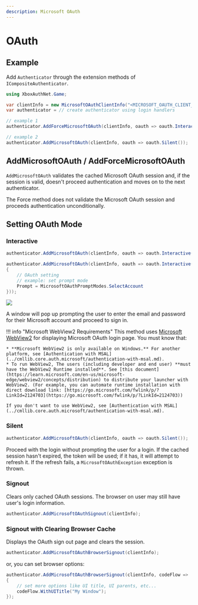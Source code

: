 ```yaml
---
description: Microsoft OAuth
---
```


# OAuth

## Example

Add `Authenticator` through the extension methods of `ICompositeAuthenticator`.

```csharp
using XboxAuthNet.Game;

var clientInfo = new MicrosoftOAuthClientInfo("<MICROSOFT_OAUTH_CLIENT_ID>", "<MICROSOFT_OAUTH_SCOPES>");
var authenticator = // create authenticator using login handlers

// example 1
authenticator.AddForceMicrosoftOAuth(clientInfo, oauth => oauth.Interactive());

// example 2
authenticator.AddMicrosoftOAuth(clientInfo, oauth => oauth.Silent());
```

## AddMicrosoftOAuth / AddForceMicrosoftOAuth

`AddMicrosoftOAuth` validates the cached Microsoft OAuth session and, if the session is valid, doesn't proceed authentication and moves on to the next authenticator.

The Force method does not validate the Microsoft OAuth session and proceeds authentication unconditionally.

## Setting OAuth Mode

### Interactive

```csharp
authenticator.AddMicrosoftOAuth(clientInfo, oauth => oauth.Interactive());
```

```csharp
authenticator.AddMicrosoftOAuth(clientInfo, oauth => oauth.Interactive(new MicrosoftOAuthParameters
{
    // OAuth setting
    // example: set prompt mode
    Prompt = MicrosoftOAuthPromptModes.SelectAccount
}));
```

![](https://user-images.githubusercontent.com/17783561/154854388-38c473f1-7860-4a47-bdbe-622de37eef8b.png)

A window will pop up prompting the user to enter the email and password for their Microsoft account and proceed to sign in.

!!! info "Microsoft WebView2 Requirements"
    This method uses [Microsoft WebView2](https://developer.microsoft.com/en-us/microsoft-edge/webview2/) for displaying Microsoft OAuth login page. You must know that:

    * **Microsoft WebView2 is only available on Windows.** For another platform, see [Authentication with MSAL](../cmllib.core.auth.microsoft/authentication-with-msal.md).
    * To run WebView2, The users (including developer and end user) **must have the WebView2 Runtime installed**. See [this document](https://learn.microsoft.com/en-us/microsoft-edge/webview2/concepts/distribution) to distribute your launcher with WebView2. (For example, you can automate runtime installation with direct download link: [https://go.microsoft.com/fwlink/p/?LinkId=2124703](https://go.microsoft.com/fwlink/p/?LinkId=2124703))

    If you don't want to use WebView2, see [Authentication with MSAL](../cmllib.core.auth.microsoft/authentication-with-msal.md).

### Silent

```csharp
authenticator.AddMicrosoftOAuth(clientInfo, oauth => oauth.Silent());
```

Proceed with the login without prompting the user for a login. If the cached session hasn't expired, the token will be used; if it has, it will attempt to refresh it. If the refresh fails, a `MicrosoftOAuthException` exception is thrown.

### Signout

Clears only cached OAuth sessions. The browser on user may still have user's login information.

```csharp
authenticator.AddMicrosoftOAuthSignout(clientInfo);
```

### Signout with Clearing Browser Cache

Displays the OAuth sign out page and clears the session.

```csharp
authenticator.AddMicrosoftOAuthBrowserSignout(clientInfo);
```

or, you can set browser options:

```csharp
authenticator.AddMicrosoftOAuthBrowserSignout(clientInfo, codeFlow =>
{
    // set more options like UI title, UI parents, etc... 
    codeFlow.WithUITitle("My Window");
});
```
